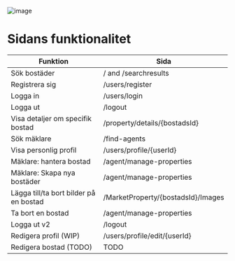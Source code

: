![image](https://github.com/user-attachments/assets/284d36b2-8030-4ae1-b0df-e5681d38f6d2)

# Sidans funktionalitet

| Funktion | Sida |
| --- | --- |
| Sök bostäder | / and /searchresults |
| Registrera sig | /users/register |
| Logga in | /users/login |
| Logga ut | /logout |
| Visa detaljer om specifik bostad | /property/details/{bostadsId} |
| Sök mäklare | /find-agents |
| Visa personlig profil | /users/profile/{userId} |
| Mäklare: hantera bostad | /agent/manage-properties |
| Mäklare: Skapa nya bostäder | /agent/manage-properties |
| Lägga till/ta bort bilder på en bostad | /MarketProperty/{bostadsId}/Images |
| Ta bort en bostad | /agent/manage-properties |
| Logga ut v2 | /logout |
| Redigera profil (WIP) | /users/profile/edit/{userId} |
| Redigera bostad (TODO) | TODO |
